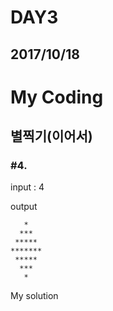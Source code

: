 DAY3
====
2017/10/18
----------
# My Coding
## 별찍기(이어서)
### #4.
input : 4

output
~~~~~~~~
   *
  ***
 *****
*******
 *****
  ***
   *
~~~~~~~~
My solution
~~~~~~~~~~~
~~~~~~~~~~~

